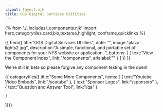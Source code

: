 ```yaml
---
layout: layout.njk
title: OGS Digital Services Utilities
---
```

{% from './_includes/_components.njk' import hero,categorytiles,card,bio,textarea,highlight,iconframe,quicklinks  %}

{{
    hero({
        title:"OGS Digital Services Utilities",
        date: "",
        image:"plaza-lights2.jpg",
        description:"A simple, functional, and portable set of components for your NYS website or application. ", 
        buttons: [
        {
            text:"View the Component Index",
            link:"/components",
            arialabel:""
        }
    ]
    })
}}

<p class="text-2xl font-bold my-8 text-center"> We're still in beta so please forgive any component testing in the open! </p>

{{ categorytiles({ 
    title:"Some More Components",
    items: [
        {
            text:"Youtube Video Embeds",
            link:"/youtube"
        },
        {
            text:"Sponsor Logos",
            link:"/sponsors"
        },
         {
            text:"Question and Answer Tool",
            link:"/qa"
        }

    ]
})}}
